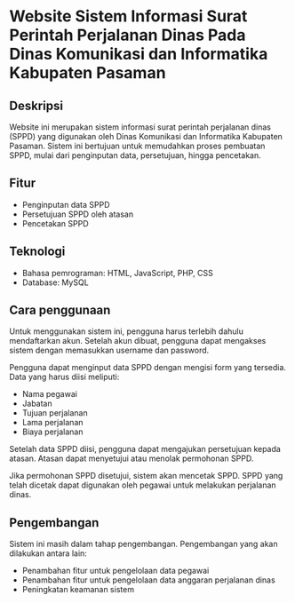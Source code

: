 # Website Sistem Informasi Surat Perintah Perjalanan Dinas Pada Dinas Komunikasi dan Informatika Kabupaten Pasaman

## Deskripsi

Website ini merupakan sistem informasi surat perintah perjalanan dinas (SPPD) yang digunakan oleh Dinas Komunikasi dan Informatika Kabupaten Pasaman. Sistem ini bertujuan untuk memudahkan proses pembuatan SPPD, mulai dari penginputan data, persetujuan, hingga pencetakan.

## Fitur

* Penginputan data SPPD
* Persetujuan SPPD oleh atasan
* Pencetakan SPPD

## Teknologi

* Bahasa pemrograman: HTML, JavaScript, PHP, CSS
* Database: MySQL

## Cara penggunaan

Untuk menggunakan sistem ini, pengguna harus terlebih dahulu mendaftarkan akun. Setelah akun dibuat, pengguna dapat mengakses sistem dengan memasukkan username dan password.

Pengguna dapat menginput data SPPD dengan mengisi form yang tersedia. Data yang harus diisi meliputi:

* Nama pegawai
* Jabatan
* Tujuan perjalanan
* Lama perjalanan
* Biaya perjalanan

Setelah data SPPD diisi, pengguna dapat mengajukan persetujuan kepada atasan. Atasan dapat menyetujui atau menolak permohonan SPPD.

Jika permohonan SPPD disetujui, sistem akan mencetak SPPD. SPPD yang telah dicetak dapat digunakan oleh pegawai untuk melakukan perjalanan dinas.

## Pengembangan

Sistem ini masih dalam tahap pengembangan. Pengembangan yang akan dilakukan antara lain:

* Penambahan fitur untuk pengelolaan data pegawai
* Penambahan fitur untuk pengelolaan data anggaran perjalanan dinas
* Peningkatan keamanan sistem
